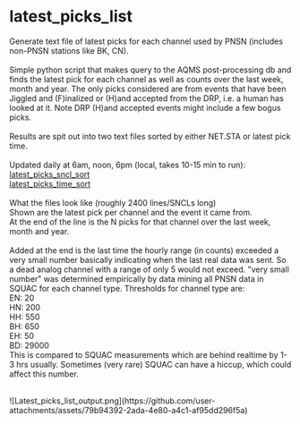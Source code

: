 # latest_picks_list
Generate text file of latest picks for each channel used by PNSN (includes non-PNSN stations like BK, CN).
<br>
<br>
Simple python script that makes query to the AQMS post-processing db and finds the latest pick for each channel as well as counts over the last week, month and year.  The only picks considered are from events that have been Jiggled and (F)inalized or (H)and accepted from the DRP, i.e. a human has looked at it.  Note DRP (H)and accepted events might include a few bogus picks.
<br>
<br>
Results are spit out into two text files sorted by either NET.STA or latest pick time.
<br>
<br>
Updated daily at 6am, noon, 6pm (local, takes 10-15 min to run):
<br>
[latest_picks_sncl_sort](https://seismo.ess.washington.edu/~ahutko/latest_picks_sncl_sort)
<br>
[latest_picks_time_sort](https://seismo.ess.washington.edu/~ahutko/latest_picks_time_sort)
<br>
<br>
What the files look like (roughly 2400 lines/SNCLs long)
<br>
Shown are the latest pick per channel and the event it came from.
<br>
At the end of the line is the N picks for that channel over the last week, month and year.
<br>
<br>
Added at the end is the last time the hourly range (in counts) exceeded a very small number basically indicating when the last real data was sent.  So a dead analog channel with a range of only 5 would not exceed.  "very small number" was determined empirically by data mining all PNSN data in SQUAC for each channel type.  Thresholds for channel type are:
<br>
EN: 20
<br>
HN: 200
<br>
HH: 550
<br>
BH: 650
<br>
EH: 50
<br>
BD:
29000
<br>
This is compared to SQUAC measurements which are behind realtime by 1-3 hrs usually.  Sometimes (very rare) SQUAC can have a hiccup, which could affect this number.

<br>
![Latest_picks_list_output.png](https://github.com/user-attachments/assets/79b94392-2ada-4e80-a4c1-af95dd296f5a)
<br>
